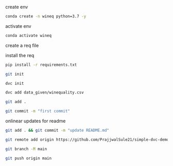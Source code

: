 create env

```bash
conda create -n wineq python=3.7 -y
```

activate env
```bash
conda activate wineq
```

create a req file 

install the req
```bash
pip install -r requirements.txt
```
```bash
git init
```

```bash
dvc init
```

```bash
dvc add data_given/winequality.csv
```

```bash
git add .
```

```bash
git commit -m "first commit"
```


onlinear updates for readme
```bash
git add . && git commit -m "update README.md"
```

```bash
git remote add origin https://github.com/PrajjwalSule21/simple-dvc-demo.git
```

```bash
git branch -M main
```

```bash
git push origin main
```